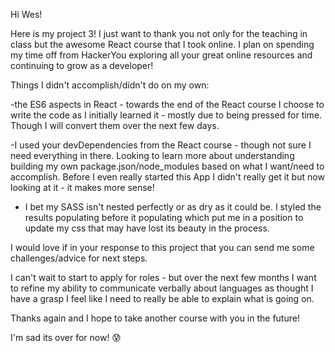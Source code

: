 Hi Wes!

Here is my project 3! I just want to thank you not only for the teaching in class but the awesome React course that I took online. I plan on spending my time off from HackerYou exploring all your great online resources and continuing to grow as a developer!

Things I didn't accomplish/didn't do on my own:

-the ES6 aspects in React - towards the end of the React course I choose to write the code as I initially learned it - mostly due to being pressed for time. Though I will convert them over the next few days.

-I used your devDependencies from the React course - though not sure I need everything in there. Looking to learn more about understanding building my own package.json/node_modules based on what I want/need to accomplish. Before I even really started this App I didn't really get it but now looking at it - it makes more sense!

- I bet my SASS isn't nested perfectly or as dry as it could be. I styled the results populating before it populating which put me in a position to update my css that may have lost its beauty in the process.

I would love if in your response to this project that you can send me some challenges/advice for next steps.

I can't wait to start to apply for roles - but over the next few months I want to refine my ability to communicate verbally about languages as thought I have a grasp I feel like I need to really be able to explain what is going on. 

Thanks again and I hope to take another course with you in the future!

I'm sad its over for now! 😰

